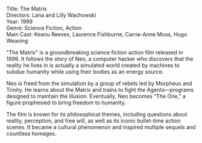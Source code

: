 Title: The Matrix  
Directors: Lana and Lilly Wachowski  
Year: 1999  
Genre: Science Fiction, Action  
Main Cast: Keanu Reeves, Laurence Fishburne, Carrie-Anne Moss, Hugo Weaving

"The Matrix" is a groundbreaking science fiction action film released in 1999. It follows the story of Neo, a computer hacker who discovers that the reality he lives in is actually a simulated world created by machines to subdue humanity while using their bodies as an energy source.

Neo is freed from the simulation by a group of rebels led by Morpheus and Trinity. He learns about the Matrix and trains to fight the Agents—programs designed to maintain the illusion. Eventually, Neo becomes “The One,” a figure prophesied to bring freedom to humanity.

The film is known for its philosophical themes, including questions about reality, perception, and free will, as well as its iconic bullet-time action scenes. It became a cultural phenomenon and inspired multiple sequels and countless homages.
